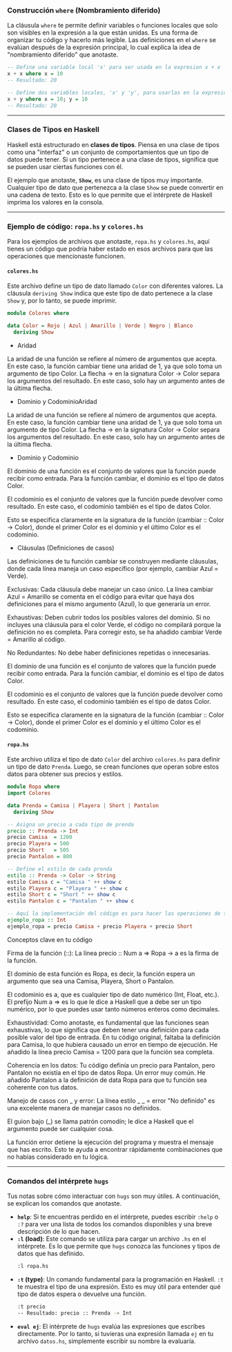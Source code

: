 ### Construcción `where` (Nombramiento diferido)

La cláusula `where` te permite definir variables o funciones locales que solo son visibles en la expresión a la que están unidas. Es una forma de organizar tu código y hacerlo más legible. Las definiciones en el `where` se evalúan después de la expresión principal, lo cual explica la idea de "nombramiento diferido" que anotaste.

```haskell
-- Define una variable local 'x' para ser usada en la expresion x + x
x + x where x = 10
-- Resultado: 20

-- Define dos variables locales, 'x' y 'y', para usarlas en la expresion x + y
x + y where x = 10; y = 10
-- Resultado: 20
```

-----

### Clases de Tipos en Haskell

Haskell está estructurado en **clases de tipos**. Piensa en una clase de tipos como una "interfaz" o un conjunto de comportamientos que un tipo de datos puede tener. Si un tipo pertenece a una clase de tipos, significa que se pueden usar ciertas funciones con él.

El ejemplo que anotaste, **`Show`**, es una clase de tipos muy importante. Cualquier tipo de dato que pertenezca a la clase `Show` se puede convertir en una cadena de texto. Esto es lo que permite que el intérprete de Haskell imprima los valores en la consola.

-----

### Ejemplo de código: `ropa.hs` y `colores.hs`

Para los ejemplos de archivos que anotaste, `ropa.hs` y `colores.hs`, aquí tienes un código que podría haber estado en esos archivos para que las operaciones que mencionaste funcionen.

#### `colores.hs`

Este archivo define un tipo de dato llamado `Color` con diferentes valores. La cláusula `deriving Show` indica que este tipo de dato pertenece a la clase `Show` y, por lo tanto, se puede imprimir.

```haskell
module Colores where

data Color = Rojo | Azul | Amarillo | Verde | Negro | Blanco
  deriving Show
```

- Aridad

La aridad de una función se refiere al número de argumentos que acepta. En este caso, la función cambiar tiene una aridad de 1, ya que solo toma un argumento de tipo Color. La flecha -> en la signatura Color -> Color separa los argumentos del resultado. En este caso, solo hay un argumento antes de la última flecha.

- Dominio y CodominioAridad

La aridad de una función se refiere al número de argumentos que acepta. En este caso, la función cambiar tiene una aridad de 1, ya que solo toma un argumento de tipo Color. La flecha -> en la signatura Color -> Color separa los argumentos del resultado. En este caso, solo hay un argumento antes de la última flecha.

- Dominio y Codominio

El dominio de una función es el conjunto de valores que la función puede recibir como entrada. Para la función cambiar, el dominio es el tipo de datos Color.

El codominio es el conjunto de valores que la función puede devolver como resultado. En este caso, el codominio también es el tipo de datos Color.

Esto se especifica claramente en la signatura de la función (cambiar :: Color -> Color), donde el primer Color es el dominio y el último Color es el codominio.

- Cláusulas (Definiciones de casos)

Las definiciones de tu función cambiar se construyen mediante cláusulas, donde cada línea maneja un caso específico (por ejemplo, cambiar Azul = Verde).

Exclusivas: Cada cláusula debe manejar un caso único. La línea cambiar Azul = Amarillo se comenta en el código para evitar que haya dos definiciones para el mismo argumento (Azul), lo que generaría un error.

Exhaustivas: Deben cubrir todos los posibles valores del dominio. Si no incluyes una cláusula para el color Verde, el código no compilará porque la definición no es completa. Para corregir esto, se ha añadido cambiar Verde = Amarillo al código.

No Redundantes: No debe haber definiciones repetidas o innecesarias.

El dominio de una función es el conjunto de valores que la función puede recibir como entrada. Para la función cambiar, el dominio es el tipo de datos Color.

El codominio es el conjunto de valores que la función puede devolver como resultado. En este caso, el codominio también es el tipo de datos Color.

Esto se especifica claramente en la signatura de la función (cambiar :: Color -> Color), donde el primer Color es el dominio y el último Color es el codominio.

#### `ropa.hs`

Este archivo utiliza el tipo de dato `Color` del archivo `colores.hs` para definir un tipo de dato `Prenda`. Luego, se crean funciones que operan sobre estos datos para obtener sus precios y estilos.

```haskell
module Ropa where
import Colores

data Prenda = Camisa | Playera | Short | Pantalon
  deriving Show

-- Asigna un precio a cada tipo de prenda
precio :: Prenda -> Int
precio Camisa  = 1200
precio Playera = 500
precio Short   = 505
precio Pantalon = 800

-- Define el estilo de cada prenda
estilo :: Prenda -> Color -> String
estilo Camisa c = "Camisa " ++ show c
estilo Playera c = "Playera " ++ show c
estilo Short c = "Short " ++ show c
estilo Pantalon c = "Pantalon " ++ show c

-- Aquí la implementación del código es para hacer las operaciones de tus notas
ejemplo_ropa :: Int
ejemplo_ropa = precio Camisa + precio Playera + precio Short
```

Conceptos clave en tu código

Firma de la función (::): La línea precio :: Num a => Ropa -> a es la firma de la función.

El dominio de esta función es Ropa, es decir, la función espera un argumento que sea una Camisa, Playera, Short o Pantalon.

El codominio es a, que es cualquier tipo de dato numérico (Int, Float, etc.). El prefijo Num a => es lo que le dice a Haskell que a debe ser un tipo numérico, por lo que puedes usar tanto números enteros como decimales.

Exhaustividad: Como anotaste, es fundamental que las funciones sean exhaustivas, lo que significa que deben tener una definición para cada posible valor del tipo de entrada. En tu código original, faltaba la definición para Camisa, lo que hubiera causado un error en tiempo de ejecución. He añadido la línea precio Camisa = 1200 para que la función sea completa.

Coherencia en los datos: Tu código definía un precio para Pantalon, pero Pantalon no existía en el tipo de datos Ropa. Un error muy común. He añadido Pantalon a la definición de data Ropa para que tu función sea coherente con tus datos.

Manejo de casos con _ y error: La línea estilo _ _ = error "No definido" es una excelente manera de manejar casos no definidos.

El guion bajo (_) se llama patrón comodín; le dice a Haskell que el argumento puede ser cualquier cosa.

La función error detiene la ejecución del programa y muestra el mensaje que has escrito. Esto te ayuda a encontrar rápidamente combinaciones que no habías considerado en tu lógica.

-----

### Comandos del intérprete `hugs`

Tus notas sobre cómo interactuar con `hugs` son muy útiles. A continuación, se explican los comandos que anotaste.

  * **`help`**: Si te encuentras perdido en el intérprete, puedes escribir `:help` o `:?` para ver una lista de todos los comandos disponibles y una breve descripción de lo que hacen.
  * **`:l` (load)**: Este comando se utiliza para cargar un archivo `.hs` en el intérprete. Es lo que permite que `hugs` conozca las funciones y tipos de datos que has definido.
    ```bash
    :l ropa.hs
    ```
  * **`:t` (type)**: Un comando fundamental para la programación en Haskell. `:t` te muestra el tipo de una expresión. Esto es muy útil para entender qué tipo de datos espera o devuelve una función.
    ```bash
    :t precio
    -- Resultado: precio :: Prenda -> Int
    ```
  * **`eval ej`**: El intérprete de `hugs` evalúa las expresiones que escribes directamente. Por lo tanto, si tuvieras una expresión llamada `ej` en tu archivo `datos.hs`, simplemente escribir su nombre la evaluaría.
